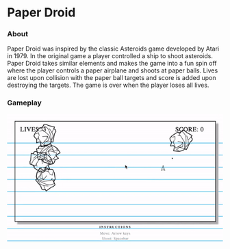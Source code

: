 # Paper Droid

### About 

Paper Droid was inspired by the classic Asteroids game developed by Atari in 1979. In the original game a player controlled a ship to shoot asteroids. Paper Droid takes similar elements and makes the game into a fun spin off where the player controls a paper airplane and shoots at paper balls. Lives are lost upon collision with the paper ball targets and score is added upon destroying the targets. The game is over when the player loses all lives. 

### Gameplay 
<img src="assets/images/gameplay.gif" alt="gameplay" style="max-width:100%;">